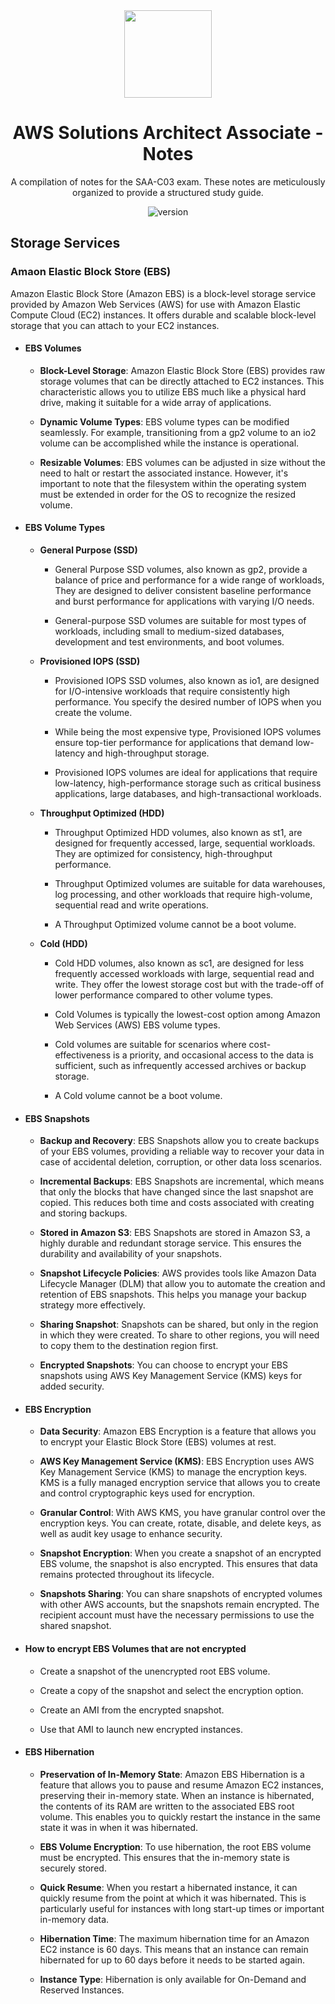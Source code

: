 <div align="center">
  <img src='https://d1.awsstatic.com/training-and-certification/certification-badges/AWS-Certified-Solutions-Architect-Associate_badge.3419559c682629072f1eb968d59dea0741772c0f.png' height='140'>
</div>

<h1 align="center">
  AWS Solutions Architect Associate - Notes
</h1>

<p align="center">
A compilation of notes for the SAA-C03 exam. These notes are meticulously organized to provide a structured study guide.
</p>

<p align="center">
  <img src="https://img.shields.io/badge/state-in_development-blue" alt="version">
</p>

## Storage Services

### Amaon Elastic Block Store (EBS)

Amazon Elastic Block Store (Amazon EBS) is a block-level storage service provided by Amazon Web Services (AWS) for use with Amazon Elastic 
Compute Cloud (EC2) instances. It offers durable and scalable block-level storage that you can attach to your EC2 instances.

  - #### EBS Volumes

    - **Block-Level Storage**: Amazon Elastic Block Store (EBS) provides raw storage volumes that can be directly attached to EC2 instances. This
    characteristic allows you to utilize EBS much like a physical hard drive, making it suitable for a wide array of applications.
    
    - **Dynamic Volume Types**: EBS volume types can be modified seamlessly. For example, transitioning from a gp2 volume to an io2 volume can
    be accomplished while the instance is operational.
    
    - **Resizable Volumes**: EBS volumes can be adjusted in size without the need to halt or restart the associated instance. However, it's
    important to note that the filesystem within the operating system must be extended in order for the OS to recognize the resized volume.

  - #### EBS Volume Types

    -  **General Purpose (SSD)**
     
        - General Purpose SSD volumes, also known as gp2, provide a balance of price and performance for a wide range of workloads, They are designed to deliver consistent baseline
        performance and burst performance for applications with varying I/O needs.
        
        - General-purpose SSD volumes are suitable for most types of workloads, including small to medium-sized databases, development and test environments, and boot volumes.
    
    -  **Provisioned IOPS (SSD)**
     
          - Provisioned IOPS SSD volumes, also known as io1, are designed for I/O-intensive workloads that require consistently high performance. You specify the desired number
          of IOPS when you create the volume.
          
          - While being the most expensive type, Provisioned IOPS volumes ensure top-tier performance for applications that demand low-latency and high-throughput storage. 
          
          - Provisioned IOPS volumes are ideal for applications that require low-latency, high-performance storage such as critical business applications, large databases,
          and high-transactional workloads.
    
      -  **Throughput Optimized (HDD)**
     
          - Throughput Optimized HDD volumes, also known as st1, are designed for frequently accessed, large, sequential workloads. They are optimized for consistency,
          high-throughput performance.
          
          - Throughput Optimized volumes are suitable for data warehouses, log processing, and other workloads that require high-volume, sequential read and write operations.
          
          - A Throughput Optimized volume cannot be a boot volume.      

      -  **Cold (HDD)**
   
          - Cold HDD volumes, also known as sc1, are designed for less frequently accessed workloads with large, sequential read and write. They offer the lowest storage cost but with
          the trade-off of lower performance compared to other volume types.
          
          - Cold Volumes is typically the lowest-cost option among Amazon Web Services (AWS) EBS volume types.
          
          - Cold volumes are suitable for scenarios where cost-effectiveness is a priority, and occasional access to the data is sufficient, such as infrequently accessed archives or
          backup storage.
          
          - A Cold volume cannot be a boot volume.

  - #### EBS Snapshots

    - **Backup and Recovery**: EBS Snapshots allow you to create backups of your EBS volumes, providing a reliable way to recover your data in case of accidental deletion, corruption,
    or other data loss scenarios.
    
    - **Incremental Backups**: EBS Snapshots are incremental, which means that only the blocks that have changed since the last snapshot are copied. This reduces both time and costs
    associated with creating and storing backups.
    
    - **Stored in Amazon S3**: EBS Snapshots are stored in Amazon S3, a highly durable and redundant storage service. This ensures the durability and availability of your snapshots.
    
    - **Snapshot Lifecycle Policies**: AWS provides tools like Amazon Data Lifecycle Manager (DLM) that allow you to automate the creation and retention of EBS snapshots. This helps you
    manage your backup strategy more effectively.
    
    - **Sharing Snapshot**: Snapshots can be shared, but only in the region in which they were created. To share to other regions, you will need to copy them to the destination region first.
    
    - **Encrypted Snapshots**: You can choose to encrypt your EBS snapshots using AWS Key Management Service (KMS) keys for added security.

  - #### EBS Encryption

    - **Data Security**: Amazon EBS Encryption is a feature that allows you to encrypt your Elastic Block Store (EBS) volumes at rest.
    
    - **AWS Key Management Service (KMS)**: EBS Encryption uses AWS Key Management Service (KMS) to manage the encryption keys. KMS is a fully managed encryption service that allows
    you to create and control cryptographic keys used for encryption.
    
    - **Granular Control**: With AWS KMS, you have granular control over the encryption keys. You can create, rotate, disable, and delete keys, as well as audit key usage to enhance security.
    
    - **Snapshot Encryption**: When you create a snapshot of an encrypted EBS volume, the snapshot is also encrypted. This ensures that data remains protected throughout its lifecycle.
    
    - **Snapshots Sharing**: You can share snapshots of encrypted volumes with other AWS accounts, but the snapshots remain encrypted. The recipient account must have the necessary
    permissions to use the shared snapshot.

  - #### How to encrypt EBS Volumes that are not encrypted

    - Create a snapshot of the unencrypted root EBS volume.
    
    - Create a copy of the snapshot and select the encryption option.
    
    - Create an AMI from the encrypted snapshot.
    
    - Use that AMI to launch new encrypted instances.

  - #### EBS Hibernation

    - **Preservation of In-Memory State**: Amazon EBS Hibernation is a feature that allows you to pause and resume Amazon EC2 instances, preserving their in-memory state. When 
    an instance is hibernated, the contents of its RAM are written to the associated EBS root volume. This enables you to quickly restart the instance in the same state it
    was in when it was hibernated.
    
    - **EBS Volume Encryption**: To use hibernation, the root EBS volume must be encrypted. This ensures that the in-memory state is securely stored.
    
    - **Quick Resume**: When you restart a hibernated instance, it can quickly resume from the point at which it was hibernated. This is particularly useful for instances with 
    long start-up times or important in-memory data.
    
    - **Hibernation Time**: The maximum hibernation time for an Amazon EC2 instance is 60 days. This means that an instance can remain hibernated for up to 60 days before it needs to be 
    started again.
    
    - **Instance Type**: Hibernation is only available for On-Demand and Reserved Instances.

  
  
